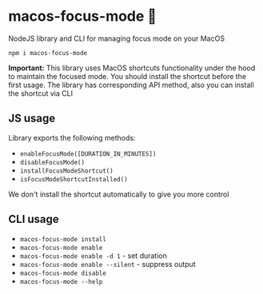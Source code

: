 # macos-focus-mode 🧘
NodeJS library and CLI for managing focus mode on your MacOS

`npm i macos-focus-mode`

**Important:** This library uses MacOS shortcuts functionality under the hood to maintain the focused mode. 
You should install the shortcut before the first usage. The library has corresponding API method, also you can install the shortcut via CLI

## JS usage
Library exports the following methods:
- `enableFocusMode([DURATION_IN_MINUTES])`
- `disableFocusMode()`
- `installFocusModeShortcut()`
- `isFocusModeShortcutInstalled()`

We don't install the shortcut automatically to give you more control

## CLI usage
- `macos-focus-mode install`
- `macos-focus-mode enable`
- `macos-focus-mode enable -d 1` - set duration
- `macos-focus-mode enable --silent` - suppress output
- `macos-focus-mode disable`
- `macos-focus-mode --help`
